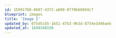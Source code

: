 ```yaml
---
id: 15991760-8607-4372-a600-0f70b66894c7
blueprint: images
title: 'Image 1'
updated_by: 075d5cb5-1651-47b3-963d-8754e3d48aeb
updated_at: 1649348150
---
```


